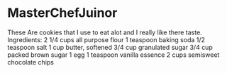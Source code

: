 # MasterChefJuinor
These Are cookies that I use to eat alot and I really like there taste.
Ingredients: 2 1/4 cups all purpose flour 1 teaspoon baking soda 1/2 teaspoon salt 1 cup butter, softened 3/4 cup granulated sugar 3/4 cup packed brown sugar 1 egg 1 teaspoon vanilla essence 2 cups semisweet chocolate chips
